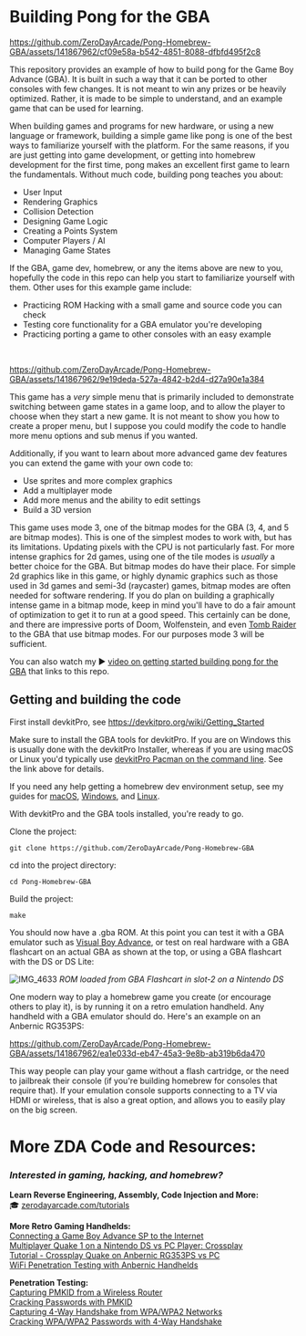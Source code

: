 # Building Pong for the GBA

https://github.com/ZeroDayArcade/Pong-Homebrew-GBA/assets/141867962/cf09e58a-b542-4851-8088-dfbfd495f2c8

This repository provides an example of how to build pong for the Game Boy Advance (GBA). It is built in such a way that it can be ported to other consoles with few changes. It is not meant to win any prizes or be heavily optimized. Rather, it is made to be simple to understand, and an example game that can be used for learning.

When building games and programs for new hardware, or using a new language or framework, building a simple game like pong is one of the best ways to familiarize yourself with the platform. For the same reasons, if you are just getting into game development, or getting into homebrew development for the first time, pong makes an excellent first game to learn the fundamentals. Without much code, building pong teaches you about:

- User Input
- Rendering Graphics
- Collision Detection
- Designing Game Logic
- Creating a Points System
- Computer Players / AI
- Managing Game States

If the GBA, game dev, homebrew, or any the items above are new to you, hopefully the code in this repo can help you start to familiarize yourself with them. Other uses for this example game include:

- Practicing ROM Hacking with a small game and source code you can check
- Testing core functionality for a GBA emulator you're developing
- Practicing porting a game to other consoles with an easy example
  
<br/>  

https://github.com/ZeroDayArcade/Pong-Homebrew-GBA/assets/141867962/9e19deda-527a-4842-b2d4-d27a90e1a384


This game has a *very* simple menu that is primarily included to demonstrate switching between game states in a game loop, and to allow the player to choose when they start a new game. It is not meant to show you how to create a proper menu, but I suppose you could modify the code to handle more menu options and sub menus if you wanted.

Additionally, if you want to learn about more advanced game dev features you can extend the game with your own code to:

- Use sprites and more complex graphics
- Add a multiplayer mode
- Add more menus and the ability to edit settings
- Build a 3D version

This game uses mode 3, one of the bitmap modes for the GBA (3, 4, and 5 are bitmap modes). This is one of the simplest modes to work with, but has its limitations. Updating pixels with the CPU is not particularly fast. For more intense graphics for 2d games, using one of the tile modes is *usually* a better choice for the GBA. But bitmap modes do have their place. For simple 2d graphics like in this game, or highly dynamic graphics such as those used in 3d games and semi-3d (raycaster) games, bitmap modes are often needed for software rendering. If you do plan on building a graphically intense game in a bitmap mode, keep in mind you'll have to do a fair amount of optimization to get it to run at a good speed. This certainly can be done, and there are impressive ports of Doom, Wolfenstein, and even <a href="https://www.youtube.com/watch?v=_GVSLcqGP7g">Tomb Raider</a> to the GBA that use bitmap modes. For our purposes mode 3 will be sufficient.

You can also watch my ▶️ <a href="https://www.youtube.com/watch?v=nh0B5qBXPmA">video on getting started building pong for the GBA</a> that links to this repo.

## Getting and building the code

First install devkitPro, see <a href="https://devkitpro.org/wiki/Getting_Started">https://devkitpro.org/wiki/Getting_Started</a>

Make sure to install the GBA tools for devkitPro. If you are on Windows this is usually done with the devkitPro Installer, whereas if you are using macOS or Linux you'd typically use <a href="https://devkitpro.org/wiki/devkitPro_pacman#Predefined_Groups">devkitPro Pacman on the command line</a>. See the link above for details.

If you need any help getting a homebrew dev environment setup, see my guides for <a href="https://zerodayarcade.com/tutorials/setup-nintendo-homebrew-dev-environment-on-mac">macOS</a>, <a href="https://zerodayarcade.com/tutorials/setup-nintendo-homebrew-dev-environment-on-windows">Windows</a>, and <a href="https://zerodayarcade.com/tutorials/setup-nintendo-homebrew-dev-environment-on-linux">Linux</a>. 

With devkitPro and the GBA tools installed, you're ready to go.

Clone the project:
```
git clone https://github.com/ZeroDayArcade/Pong-Homebrew-GBA
```

cd into the project directory:
```
cd Pong-Homebrew-GBA
```

Build the project:
```
make
```

You should now have a .gba ROM. At this point you can test it with a GBA emulator such as <a href="https://visualboyadvance.org/">Visual Boy Advance</a>, or test on real hardware with a GBA flashcart on an actual GBA as shown at the top, or using a GBA flashcart with the DS or DS Lite:

![IMG_4633](https://github.com/ZeroDayArcade/Pong-Homebrew-GBA/assets/141867962/1002b9d9-e9a1-4a60-8934-fe23cde5ea4e)
*ROM loaded from GBA Flashcart in slot-2 on a Nintendo DS*

One modern way to play a homebrew game you create (or encourage others to play it), is by running it on a retro emulation handheld. Any handheld with a GBA emulator should do. Here's an example on an Anbernic RG353PS:

https://github.com/ZeroDayArcade/Pong-Homebrew-GBA/assets/141867962/ea1e033d-eb47-45a3-9e8b-ab319b6da470

This way people can play your game without a flash cartridge, or the need to jailbreak their console (if you're building homebrew for consoles that require that). If your emulation console supports connecting to a TV via HDMI or wireless, that is also a great option, and allows you to easily play on the big screen.

# More ZDA Code and Resources:
### *Interested in gaming, hacking, and homebrew?*

**Learn Reverse Engineering, Assembly, Code Injection and More:**  
🎓  <a href="https://zerodayarcade.com/tutorials">zerodayarcade.com/tutorials</a>  

**More Retro Gaming Handhelds:**  
<a href="https://www.youtube.com/shorts/auvxesBrZwU">Connecting a Game Boy Advance SP to the Internet</a>  
<a href="https://www.youtube.com/shorts/94pTU2rXiVE">Multiplayer Quake 1 on a Nintendo DS vs PC Player: Crossplay</a>  
<a href="https://zerodayarcade.com/tutorials/anbernic-rg353-quake-multiplayer">Tutorial - Crossplay Quake on Anbernic RG353PS vs PC</a>  
<a href="https://github.com/ZeroDayArcade/RG353-WiFi-Penetration-Tool">WiFi Penetration Testing with Anbernic Handhelds</a>

**Penetration Testing:**  
<a href="https://github.com/ZeroDayArcade/capture-pmkid-wpa-wifi-hacking">Capturing PMKID from a Wireless Router</a>  
<a href="https://github.com/ZeroDayArcade/wpa-password-cracking-with-pmkid/">Cracking Passwords with PMKID</a>  
<a href="https://github.com/ZeroDayArcade/capture-handshake-wpa-wifi-hacking">Capturing 4-Way Handshake from WPA/WPA2 Networks</a>  
<a href="https://github.com/ZeroDayArcade/cracking-wpa-with-handshake">Cracking WPA/WPA2 Passwords with 4-Way Handshake</a> 
